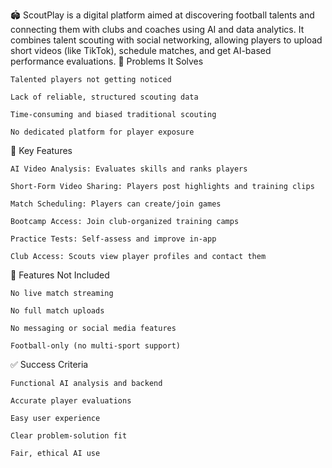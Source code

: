 🏟️ ScoutPlay is a digital platform aimed at discovering football talents and connecting them with clubs and coaches using AI and data analytics. It combines talent scouting with social networking, allowing players to upload short videos (like TikTok), schedule matches, and get AI-based performance evaluations.
🚩 Problems It Solves

    Talented players not getting noticed

    Lack of reliable, structured scouting data

    Time-consuming and biased traditional scouting

    No dedicated platform for player exposure

🎯 Key Features

    AI Video Analysis: Evaluates skills and ranks players

    Short-Form Video Sharing: Players post highlights and training clips

    Match Scheduling: Players can create/join games

    Bootcamp Access: Join club-organized training camps

    Practice Tests: Self-assess and improve in-app

    Club Access: Scouts view player profiles and contact them

🚫 Features Not Included

    No live match streaming

    No full match uploads

    No messaging or social media features

    Football-only (no multi-sport support)

✅ Success Criteria

    Functional AI analysis and backend

    Accurate player evaluations

    Easy user experience

    Clear problem-solution fit

    Fair, ethical AI use
